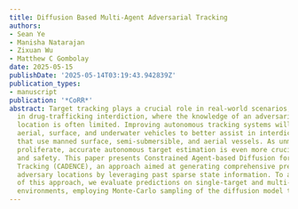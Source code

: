 ```yaml
---
title: Diffusion Based Multi-Agent Adversarial Tracking
authors:
- Sean Ye
- Manisha Natarajan
- Zixuan Wu
- Matthew C Gombolay
date: 2025-05-15
publishDate: '2025-05-14T03:19:43.942839Z'
publication_types:
- manuscript
publication: '*CoRR*'
abstract: Target tracking plays a crucial role in real-world scenarios, particularly
  in drug-trafficking interdiction, where the knowledge of an adversarial target's
  location is often limited. Improving autonomous tracking systems will enable unmanned
  aerial, surface, and underwater vehicles to better assist in interdicting smugglers
  that use manned surface, semi-submersible, and aerial vessels. As unmanned drones
  proliferate, accurate autonomous target estimation is even more crucial for security
  and safety. This paper presents Constrained Agent-based Diffusion for Enhanced Multi-Agent
  Tracking (CADENCE), an approach aimed at generating comprehensive predictions of
  adversary locations by leveraging past sparse state information. To assess the effectiveness
  of this approach, we evaluate predictions on single-target and multi-target pursuit
  environments, employing Monte-Carlo sampling of the diffusion model to …
---
```

